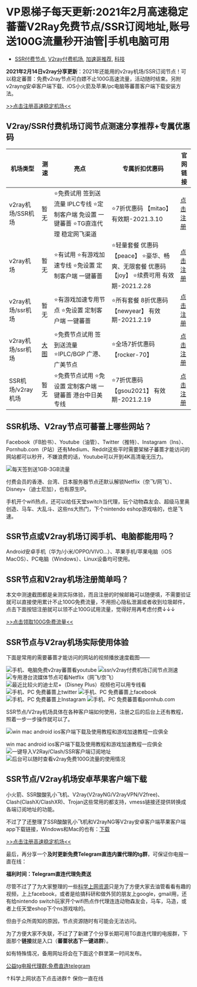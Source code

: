 # VP恩梯子每天更新:2021年2月高速稳定蕃蔷V2Ray免费节点/SSR订阅地址,账号送100G流量秒开油管|手机电脑可用

*   [SSR付费节点](https://www.butnono.com/ssr/ssr-paid-nodes), [V2ray付费机场](https://www.butnono.com/v2ray/v2ray-paid-airports), [加速哥推荐](https://www.butnono.com/speeduper), [科技](https://www.butnono.com/digital)

**2021年2月14日v2ray分享更新**：2021年还能用的v2ray机场/SSR订阅节点！可以稳定蕃蔷：免费v2ray节点可白嫖不止100G高速流量，活动随时结束。另附v2rayng安卓客户端下载、iOS小火箭及苹果/pc电脑等蕃蔷客户端下载安装方法。


[>>点击注册高速稳定机场&lt;&lt;](https://www.butnono.com/go/v2game)




## V2ray/SSR付费机场订阅节点测速分享推荐+专属优惠码


| **机场类型** | **测速** | **亮点** | **专属折扣优惠码** | **官网链接** |
|-|-|-|-|-|
| v2ray机场/SSR机场 | 暂无 | ⭐️免费试用 签到送流量 IPLC专线 ⭐️定制客户端 免设置 一键蕃蔷 ⭐️TG直连代理 稳定网飞渠道 | ⭐️7折优惠码 【mitao】 有效期-2021.3.10 | [点击注册](https://www.butnono.com/go/ssr-iplc) |
| v2ray机场 | 暂无 | ⭐️有试用 ⭐️有游戏加速专线 ⭐️免设置 定制客户端 一键蕃蔷 | ⭐️轻量套餐 优惠码【peace】 ⭐️豪华、畅爽、无限套餐 优惠码【joy】 ⭐️续费可用 有效期-2021.2.28 | [点击注册](https://www.butnono.com/go/v2ray-game2) |
| v2ray机场/ssr机场 | 暂无 | ⭐️有游戏加速专用节点 ⭐️免设置 定制客户端 一键蕃蔷 | ⭐️所有套餐 8折优惠码 【newyear】 有效期-2021.2.19 | [点击注册](https://www.butnono.com/go/v2game) |
| v2ray机场/ssr机场 | [大图](https://i.loli.net/2021/01/22/br8VCd6KDNOBi1a.png) | ⭐️免费节点试用 签到送流量 ⭐️IPLC/BGP 广港、广美节点 | ⭐️全场7折优惠码 【rocker-70】 | [点击注册](https://www.butnono.com/go/v2iplc) |
| SSR机场/v2ray机场 | 暂无 | ⭐️免费节点试用 ⭐️免设置 定制客户端 一键蕃蔷 港台中日美专线 | ⭐️7折优惠码 【gsou2021】 有效期-2021.2.19 | [点击注册](https://www.butnono.com/go/ssr-sp) |

## SSR机场、V2ray节点可蕃蔷上哪些网站？

Facebook（FB脸书）、Youtube（油管）、Twitter（推特）、Instagram（Ins）、Pornhub.com（P站）还有Medium、Reddit这些平时需要架梯子蕃蔷才能访问的网站都可以秒开，不嫌浪费的话，Youtube可以开到4K高清毫无压力。

![每天签到送1GB-3GB流量](https://i.loli.net/2020/06/01/W4IVkQCc6TrZgx3.jpg)

付费会员的香港、台湾、日本服务器节点还默认解锁Netflix（奈飞/网飞）、Disney+（迪士尼加），也有原生IP。

手机开个wifi热点，还可以给任天堂switch当代理，玩个动物森友会、超级马里奥创造、马车、大乱斗、这些ns大热门，下个nintendo eshop游戏啥的，也是飞速。

## SSR节点或V2ray机场订阅手机、电脑都能用吗？

Android安卓手机（华为/小米/OPPO/VIVO&#8230;）、苹果手机/苹果电脑（iOS MacOS）、PC电脑（Windows）、Linux设备均可使用。

## SSR节点和V2ray机场注册简单吗？

本文中测速截图都是亲测实际体验，而且注册的时候邮箱可以随便填，不需要验证就可以直接使用累计不止100G免费流量，不用担心隐私泄漏或者收到垃圾邮件，点击下面按钮注册就可以领不止100G试用流量，觉得好用再考虑付费↓↓↓

[>>点击领取100G免费流量&lt;&lt;](https://www.butnono.com/go/free-v2ray)

## SSR节点与V2ray机场实际使用体验

下面是常用的需要蕃蔷才能访问的网站的视频播放速度截图——

![手机、电脑免费v2ray蕃蔷看youtube](https://i.loli.net/2020/06/04/3bIa2psSdGwy4jL.png)
![ssr/v2ray付费机场订阅节点测速](https://i.loli.net/2020/06/29/1Wl54p86zeuMvwB.png)
![专用港台流媒体节点可看Netflix（网飞/奈飞）](https://i.loli.net/2020/06/18/FzKGfAJ5cit4XOj.png)
![最近比较火的迪士尼+（Disney Plus）视频也可以用专线看](https://i.loli.net/2020/06/18/l5bS1G7uPrtIVwR.png)
![手机、PC 免费蕃蔷上twitter](https://i.loli.net/2020/06/01/LA2VzvhU3wZb5ql.png)
![手机、PC 免费蕃蔷上facebook](https://i.loli.net/2020/06/01/3CbgXZ5JfG1VKsH.png)
![手机、PC 免费蕃蔷上Instagram](https://i.loli.net/2020/06/01/PXkop27dJlxgBf3.png)
![手机、PC 免费蕃蔷看pornhub.com](https://i.loli.net/2020/06/01/ef4Z7YBtVQC52oS.png)

SSR节点/V2ray机场具体在各种客户端如何使用，注册之后的后台上还有教程，照着一步一步操作就可以了。

![win mac android ios客户端下载及使用教程和游戏加速教程一应俱全](https://i.loli.net/2021/01/10/dVWH2XDSCYKjtUw.jpg)<figcaption>win mac android ios客户端下载及使用教程和游戏加速教程一应俱全
![一键导入V2Ray/Clash/SSR客户端订阅地址](https://i.loli.net/2020/06/01/QjI3n7CmPlroOTG.png)
![后台可以随时查看v2ray免费100G流量的使用情况](https://i.loli.net/2020/06/01/hdAJkpIy5UlTmVD.png)

## SSR节点/V2ray机场安卓苹果客户端下载

小火箭、SSR酸酸乳小飞机、V2ray(V2rayNG/V2rayVPN/V2free)、Clash(ClashX/ClashXR)、Trojan这些常用的都支持，vmess链接还提供转换成各端订阅地址的功能。

不过了了还整理了SSR酸酸乳小飞机和V2rayNG等V2ray安卓客户端苹果客户端app下载链接，Windows和Mac的也有：[下载](https://www.butnono.com/v2ray-download.html) 


[>>点击注册高速稳定机场&lt;&lt;](https://www.butnono.com/go/v2iplc)

最后，再分享一个**及时更新免费Telegram直连内置代理的tg群**，可保证你电报一直在线：

**福利时间：Telegram直连代理免费送**

尽管不过了了为大家整理的一些[科学上网资源](https://www.butnono.com/freevpn20200313.html)只是为了方便大家去油管看看有趣的视频，上上facebook，或者是给搞科研和做外贸的朋友上google，gmail用，还有给nintendo switch玩家开个wifi热点作代理连连动物森友会，马车，马造，或者上任天堂eshop下个ns游戏啥的。

但由于众所周知的原因，节点资源随时有可能会无法访问。

为了方便大家不失联，不过了了新建了个分享长期可用TG直连代理的电报群，下面那个**链接**就是入口（**蕃蔷状态下一键进群**）。

 如有特殊情况，备用网址将会在下面这个群里第一时间发布。

[公益tg电报代理群:免费直连telegram](https://t.me/freetgpp)

↑科学上网状态下点击进群↑
保你一直在线

